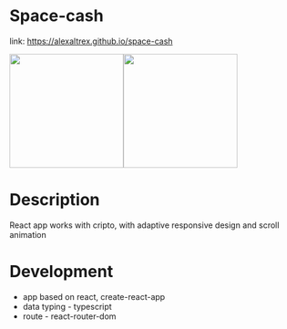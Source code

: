 
# Space-cash
link: https://alexaltrex.github.io/space-cash

<div style="display:flex;">
  <img src="https://user-images.githubusercontent.com/56224288/157668932-f7892504-4a91-408d-ab62-98f70fb1df8c.jpg" height="200">
  <img src="https://user-images.githubusercontent.com/56224288/157675260-a1089ff5-dd24-4f8e-b311-0fe8fe188b98.jpg" height="200">
</div> 

# Description
React app works with cripto, with adaptive responsive design and scroll animation

# Development
* app based on react, create-react-app
* data typing - typescript
* route - react-router-dom
